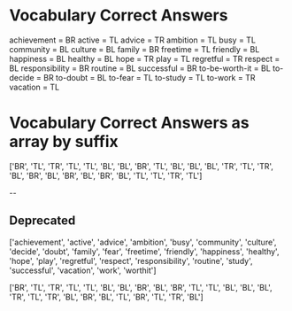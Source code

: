 # Vocabulary Correct Answers

achievement = BR
active = TL
advice = TR
ambition = TL
busy = TL
community = BL
culture = BL
family = BR
freetime = TL
friendly = BL
happiness = BL
healthy = BL
hope = TR
play = TL
regretful = TR
respect = BL
responsibility = BR
routine = BL
successful = BR
to-be-worth-it = BL 
to-decide = BR
to-doubt = BL
to-fear = TL
to-study = TL
to-work = TR
vacation = TL

# Vocabulary Correct Answers as array by suffix

['BR', 'TL', 'TR', 'TL', 'TL', 'BL', 'BL', 'BR', 'TL', 'BL', 'BL', 'BL', 'TR', 'TL', 'TR', 'BL', 'BR', 'BL', 'BR', 'BL', 'BR', 'BL', 'TL', 'TL', 'TR', 'TL']

--

## Deprecated

['achievement', 'active', 'advice', 'ambition', 'busy', 'community', 'culture', 'decide', 'doubt', 'family', 'fear', 'freetime', 'friendly', 'happiness', 'healthy', 'hope', 'play', 'regretful', 'respect', 'responsibility', 'routine', 'study', 'successful', 'vacation', 'work', 'worthit']

['BR', 'TL', 'TR', 'TL', 'TL', 'BL', 'BL', 'BR', 'BL', 'BR', 'TL', 'TL', 'BL', 'BL', 'BL', 'TR', 'TL', 'TR', 'BL', 'BR', 'BL', 'TL', 'BR', 'TL', 'TR', 'BL']
